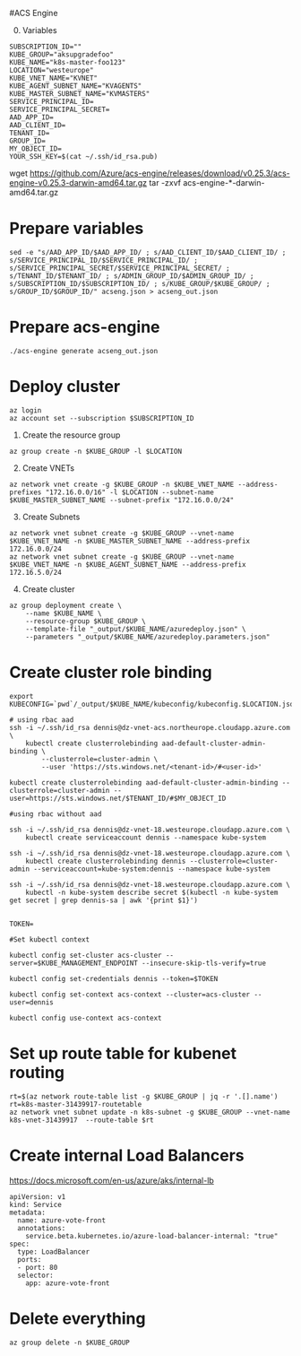 #ACS Engine

0. Variables
```
SUBSCRIPTION_ID=""
KUBE_GROUP="aksupgradefoo"
KUBE_NAME="k8s-master-foo123"
LOCATION="westeurope"
KUBE_VNET_NAME="KVNET"
KUBE_AGENT_SUBNET_NAME="KVAGENTS"
KUBE_MASTER_SUBNET_NAME="KVMASTERS"
SERVICE_PRINCIPAL_ID=
SERVICE_PRINCIPAL_SECRET=
AAD_APP_ID=
AAD_CLIENT_ID=
TENANT_ID=
GROUP_ID=
MY_OBJECT_ID=
YOUR_SSH_KEY=$(cat ~/.ssh/id_rsa.pub)
```

wget https://github.com/Azure/acs-engine/releases/download/v0.25.3/acs-engine-v0.25.3-darwin-amd64.tar.gz
tar -zxvf acs-engine-*-darwin-amd64.tar.gz

# Prepare variables

```
sed -e "s/AAD_APP_ID/$AAD_APP_ID/ ; s/AAD_CLIENT_ID/$AAD_CLIENT_ID/ ; s/SERVICE_PRINCIPAL_ID/$SERVICE_PRINCIPAL_ID/ ; s/SERVICE_PRINCIPAL_SECRET/$SERVICE_PRINCIPAL_SECRET/ ; s/TENANT_ID/$TENANT_ID/ ; s/ADMIN_GROUP_ID/$ADMIN_GROUP_ID/ ; s/SUBSCRIPTION_ID/$SUBSCRIPTION_ID/ ; s/KUBE_GROUP/$KUBE_GROUP/ ; s/GROUP_ID/$GROUP_ID/" acseng.json > acseng_out.json
```

# Prepare acs-engine

```
./acs-engine generate acseng_out.json
```

# Deploy cluster

```
az login
az account set --subscription $SUBSCRIPTION_ID

```

1. Create the resource group
```
az group create -n $KUBE_GROUP -l $LOCATION
```

2. Create VNETs
```
az network vnet create -g $KUBE_GROUP -n $KUBE_VNET_NAME --address-prefixes "172.16.0.0/16" -l $LOCATION --subnet-name $KUBE_MASTER_SUBNET_NAME --subnet-prefix "172.16.0.0/24"
```

3. Create Subnets

```
az network vnet subnet create -g $KUBE_GROUP --vnet-name $KUBE_VNET_NAME -n $KUBE_MASTER_SUBNET_NAME --address-prefix 172.16.0.0/24
az network vnet subnet create -g $KUBE_GROUP --vnet-name $KUBE_VNET_NAME -n $KUBE_AGENT_SUBNET_NAME --address-prefix 172.16.5.0/24
```

4. Create cluster
```
az group deployment create \
    --name $KUBE_NAME \
    --resource-group $KUBE_GROUP \
    --template-file "_output/$KUBE_NAME/azuredeploy.json" \
    --parameters "_output/$KUBE_NAME/azuredeploy.parameters.json"
```

# Create cluster role binding

```
export KUBECONFIG=`pwd`/_output/$KUBE_NAME/kubeconfig/kubeconfig.$LOCATION.json

# using rbac aad 
ssh -i ~/.ssh/id_rsa dennis@dz-vnet-acs.northeurope.cloudapp.azure.com \
    kubectl create clusterrolebinding aad-default-cluster-admin-binding \
        --clusterrole=cluster-admin \
        --user 'https://sts.windows.net/<tenant-id>/#<user-id>'

kubectl create clusterrolebinding aad-default-cluster-admin-binding --clusterrole=cluster-admin --user=https://sts.windows.net/$TENANT_ID/#$MY_OBJECT_ID

#using rbac without aad

ssh -i ~/.ssh/id_rsa dennis@dz-vnet-18.westeurope.cloudapp.azure.com \
    kubectl create serviceaccount dennis --namespace kube-system

ssh -i ~/.ssh/id_rsa dennis@dz-vnet-18.westeurope.cloudapp.azure.com \
    kubectl create clusterrolebinding dennis --clusterrole=cluster-admin --serviceaccount=kube-system:dennis --namespace kube-system

ssh -i ~/.ssh/id_rsa dennis@dz-vnet-18.westeurope.cloudapp.azure.com \
    kubectl -n kube-system describe secret $(kubectl -n kube-system get secret | grep dennis-sa | awk '{print $1}')


TOKEN=

#Set kubectl context

kubectl config set-cluster acs-cluster --server=$KUBE_MANAGEMENT_ENDPOINT --insecure-skip-tls-verify=true

kubectl config set-credentials dennis --token=$TOKEN

kubectl config set-context acs-context --cluster=acs-cluster --user=dennis

kubectl config use-context acs-context
```

# Set up route table for kubenet routing

```
rt=$(az network route-table list -g $KUBE_GROUP | jq -r '.[].name')
rt=k8s-master-31439917-routetable
az network vnet subnet update -n k8s-subnet -g $KUBE_GROUP --vnet-name k8s-vnet-31439917  --route-table $rt
```

# Create internal Load Balancers
https://docs.microsoft.com/en-us/azure/aks/internal-lb

```
apiVersion: v1
kind: Service
metadata:
  name: azure-vote-front
  annotations:
    service.beta.kubernetes.io/azure-load-balancer-internal: "true"
spec:
  type: LoadBalancer
  ports:
  - port: 80
  selector:
    app: azure-vote-front
```

# Delete everything
```
az group delete -n $KUBE_GROUP
```